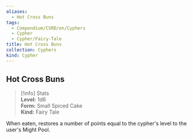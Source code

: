 ```yaml
---
aliases:
  - Hot Cross Buns
tags:
  - Compendium/CSRD/en/Cyphers
  - Cypher
  - Cypher/Fairy-Tale
title: Hot Cross Buns
collection: Cyphers
kind: Cypher
---
```

## Hot Cross Buns  
>[!info] Stats  
> **Level:** 1d6  
> **Form:** Small Spiced Cake  
> **Kind:** Fairy Tale
  
When eaten, restores a number of points equal to the cypher's level to the user's Might Pool.